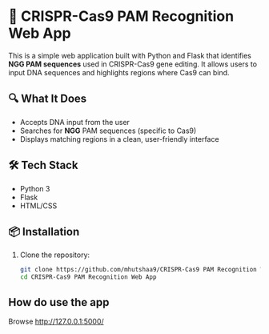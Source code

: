# 🧬 CRISPR-Cas9 PAM Recognition Web App

This is a simple web application built with Python and Flask that identifies **NGG PAM sequences** used in CRISPR-Cas9 gene editing. It allows users to input DNA sequences and highlights regions where Cas9 can bind.

## 🔍 What It Does
- Accepts DNA input from the user
- Searches for **NGG** PAM sequences (specific to Cas9)
- Displays matching regions in a clean, user-friendly interface

## 🛠️ Tech Stack
- Python 3
- Flask
- HTML/CSS

## 📦 Installation
1. Clone the repository:
   ```bash
   git clone https://github.com/mhutshaa9/CRISPR-Cas9 PAM Recognition Web App.git
   cd CRISPR-Cas9 PAM Recognition Web App

## How do use the app
Browse http://127.0.0.1:5000/



